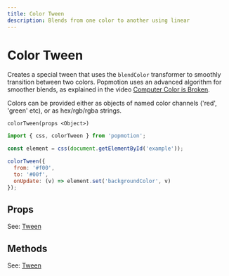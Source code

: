 ```yaml
---
title: Color Tween
description: Blends from one color to another using linear
---
```


# Color Tween

Creates a special tween that uses the `blendColor` transformer to smoothly transition between two colors. Popmotion uses an advanced algorithm for smoother blends, as explained in the video [Computer Color is Broken](https://www.youtube.com/watch?v=LKnqECcg6Gw).

Colors can be provided either as objects of named color channels ('red', 'green' etc), or as hex/rgb/rgba strings.

`colorTween(props <Object>)`

```javascript
import { css, colorTween } from 'popmotion';

const element = css(document.getElementById('example'));

colorTween({
  from: '#f00',
  to: '#00f',
  onUpdate: (v) => element.set('backgroundColor', v)
});
```

## Props

See: [Tween](tween.md)

## Methods

See: [Tween](tween.md)
